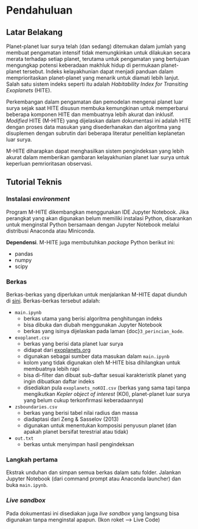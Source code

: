 # Pendahuluan

## Latar Belakang

Planet-planet luar surya telah (dan sedang) ditemukan dalam jumlah yang membuat pengamatan intensif tidak memungkinkan untuk dilakukan secara merata terhadap setiap planet, terutama untuk pengamatan yang bertujuan mengungkap potensi keberadaan makhluk hidup di permukaan planet-planet tersebut. Indeks kelayakhunian dapat menjadi panduan dalam memprioritaskan planet-planet yang menarik untuk diamati lebih lanjut. Salah satu sistem indeks seperti itu adalah _Habitability Index for Transiting Exoplanets_ (HITE).

Perkembangan dalam pengamatan dan pemodelan mengenai planet luar surya sejak saat HITE disusun membuka kemungkinan untuk memperbarui beberapa komponen HITE dan membuatnya lebih akurat dan inklusif. *Modified* HITE (M-HITE) yang dijelaskan dalam dokumentasi ini adalah HITE dengan proses data masukan yang disederhanakan  dan algoritma yang disuplemen dengan subrutin dari beberapa literatur penelitian keplanetan luar surya.

M-HITE diharapkan dapat menghasilkan sistem pengindeksan yang lebih akurat dalam memberikan gambaran kelayakhunian planet luar surya untuk keperluan pemrioritasan observasi.

## Tutorial Teknis

### Instalasi *environment*

Program M-HITE dikembangkan menggunakan IDE Jupyter Notebook. Jika perangkat yang akan digunakan belum memiliki instalasi Python, disarankan untuk menginstal Python bersamaan dengan Jupyter Notebook melalui distribusi Anaconda atau Miniconda.

**Dependensi**. M-HITE juga membutuhkan *package* Python berikut ini:
- pandas
- numpy
- scipy

### Berkas
Berkas-berkas yang diperlukan untuk menjalankan M-HITE dapat diunduh di [sini](https://github.com/abell1689/M-HITE/raw/main/docs/M-HITE.zip). Berkas-berkas tersebut adalah:
- `main.ipynb`
	- berkas utama yang berisi algoritma penghitungan indeks
	- bisa dibuka dan diubah menggunakan Jupyter Notebook
	- berkas yang isinya dijelaskan pada laman {doc}`3_perincian_kode`.
- `exoplanet.csv`
	- berkas yang berisi data planet luar surya
	- didapat dari [exoplanets.org](https://exoplanets.org)
	- digunakan sebagai sumber data masukan dalam `main.ipynb`
	- kolom yang tidak digunakan oleh M-HITE bisa dihilangkan untuk membuatnya lebih rapi
	- bisa di-filter dan dibuat sub-daftar sesuai karakteristik planet yang ingin dibuatkan daftar indeks
	- disediakan pula `exoplanets_noKOI.csv` (berkas yang sama tapi tanpa mengikutkan _Kepler object of interest_ (KOI), planet-planet luar surya yang belum cukup terkonfirmasi keberadaannya)
- `zsboundaries.csv`
	- berkas yang berisi tabel nilai radius dan massa
	- diadaptasi dari Zeng & Sasselov (2013)
	- digunakan untuk menentukan komposisi penyusun planet (dan apakah planet bersifat terestrial atau tidak)
- `out.txt`
	- berkas untuk menyimpan hasil pengindeksan

### Langkah pertama
Ekstrak unduhan dan simpan semua berkas dalam satu folder.
Jalankan Jupyter Notebook (dari command prompt atau Anaconda launcher) dan buka `main.ipynb`.

### *Live sandbox*
Pada dokumentasi ini disediakan juga *live sandbox* yang langsung bisa digunakan tanpa menginstal apapun. (Ikon roket –> Live Code)